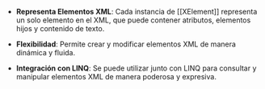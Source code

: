 - **Representa Elementos XML**: Cada instancia de [[XElement]] representa un solo elemento en el XML, que puede contener atributos, elementos hijos y contenido de texto.
    
- **Flexibilidad**: Permite crear y modificar elementos XML de manera dinámica y fluida.
    
- **Integración con LINQ**: Se puede utilizar junto con LINQ para consultar y manipular elementos XML de manera poderosa y expresiva.